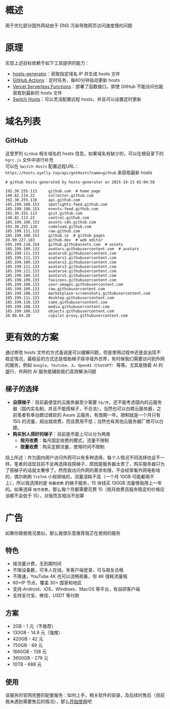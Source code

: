 
# 概述
用于优化部分国外网站由于 DNS 污染导致网页访问速度慢的问题
# 原理
实现上述目标依赖于如下工具提供的能力：

* [hosts-generator](https://github.com/eyelly-wu/hosts-generator)：获取指定域名 IP 并生成 hosts 文件
* [GitHub Actions](https://github.com/features/actions)：定时任务，每60分钟自动更新 hosts
* [Vercel Serverless Functions](https://vercel.com/docs/concepts/functions/serverless-functions)：部署了函数接口，即使 GitHub 不能访问也能获取到最新的 hosts 文件
* [Switch Hosts](https://swh.app/zh)：可以灵活配置远程 hosts，并且可以设置定时更新


# 域名列表

## GitHub
这里罗列 `GitHub` 相关域名的 hosts 信息，如果域名有缺少的，可以在根目录下的 `hgrc.js` 文件中进行补充<br />可以在 `Switch Hosts` 配置远程URL：`https://hosts.eyelly.top/api/getHosts?name=github` 来获取最新 hosts
```text
# github hosts generated by hosts-generator on 2025-10-13 02:04:58

192.30.255.113     github.com  # home page
140.82.114.22      collector.github.com  
192.30.255.116     api.github.com  
185.199.108.153    spotlights-feed.github.com  
185.199.108.153    events-feed.github.com  
192.30.255.113     gist.github.com  
140.82.113.22      central.github.com  
185.199.108.153    assets-cdn.github.com  
192.30.255.120     codeload.github.com  
185.199.111.133    raw.github.com  
185.199.108.153    github.io  # github pages
20.99.227.183      github.dev  # web editor
185.199.110.154    github.githubassets.com  # assets
185.199.109.133    avatars.githubusercontent.com  # avatars
185.199.111.133    avatars0.githubusercontent.com  
185.199.111.133    avatars1.githubusercontent.com  
185.199.109.133    avatars2.githubusercontent.com  
185.199.111.133    avatars3.githubusercontent.com  
185.199.111.133    avatars4.githubusercontent.com  
185.199.109.133    avatars5.githubusercontent.com  
185.199.109.133    favicons.githubusercontent.com  
185.199.108.133    user-images.githubusercontent.com  
185.199.109.133    raw.githubusercontent.com  
185.199.108.133    marketplace-screenshots.githubusercontent.com  
185.199.111.133    desktop.githubusercontent.com  
185.199.110.133    camo.githubusercontent.com  
185.199.108.133    media.githubusercontent.com  
185.199.108.133    objects.githubusercontent.com  
20.80.64.28        copilot-proxy.githubusercontent.com  
```

# 更有效的方案
通过修改 hosts 文件的方式虽说是可以缓解问题，但是使用过程中还是会出现不稳定情况，最稳妥的方式还是借助梯子探寻墙外世界，有时候我们需要访问到外网的服务，例如 `Google`、`Youtube`、`X`、`OpenAI（ChatGPT）` 等等。尤其是随着 AI 的盛行，外网的 AI 服务能辅助我们高效解决问题<br />
## 梯子的选择

* <b>自搭梯子</b>：目前最便宜的云服务器至少需要 `5$/月`，还不能考虑国内的云服务器（国内实名制，并且不能搭梯子，不合法），当然也可以白嫖云服务器，之前笔者有幸白嫖过微软的 Axure 云服务，有效期一年。限制就是一个月只有 15G 的流量，超出就收费，而且费用不低；当然也有其他云服务器厂商可以白嫖。
* <b>购买别人搭好的梯子</b>：目前是市面上可以分为两类
   * <b>按月收费</b>：每月固定收费的模式，流量不限制
   * <b>按量收费</b>：购买定额流量，使用时间不限制

综上所述：作为国内用户访问外网可以有多种选择，每个人情况不同选择也会不一样。笔者的话现目前不会再选择自搭梯子，原因是服务器太贵了，购买服务器只为了搭梯子的话就太奢侈了。然而我访问外网的需求有限，不会经常看外网电影啥的，偶尔刷刷 `TikTok` 小视频啥的，流量消耗不高（一个月 10GB 可能都用不上），所以我选择的是 `按量收费` 的梯子服务，15 块钱买 130GB 流量够我用上一年的。如果选择 `按月收费`，那么每个月都需要花费 15（按月收费且服务稳定的价格应该都不会低于 15），对我而言相当不划算
# 广告
如果你跟我情况类似，那么我很乐意推荐我正在使用的服务
## 特色

* 按流量计费，无到期时间
* 不限设备数，可多人在线，多客户端登录，可与朋友合租
* 不限速，YouTube 4K 也可以流畅观看，但 4K 很耗流量哦
* 60+IP  节点，覆盖 30+ 国家和地区
* 支持 Android、iOS、Windows、MacOS 等平台，有自研客户端
* 支持支付宝、微信、USDT 等付款


## 方案

* 2GB - 1 元（不推荐）
* 130GB - 14.9 元（强推）
* 420GB - 42 元
* 750GB - 69 元
* 1660GB - 138 元
* 3600GB - 279 元
* 10TB - 688 元


## 使用
该服务的官网完整的配套服务：如何上手，相关软件的安装，及后续的售后（目前我未遇到需要售后的情况），那么[开始使用](https://mojie.app/register?aff=yqKCB1qB)吧